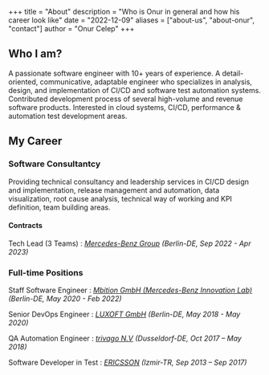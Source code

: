 +++
title = "About"
description = "Who is Onur in general and how his career look like"
date = "2022-12-09"
aliases = ["about-us", "about-onur", "contact"]
author = "Onur Celep"
+++


## Who I am?

A passionate software engineer with 10+ years of experience. A detail-oriented, communicative, adaptable engineer who specializes in analysis, design, and implementation of CI/CD and software test automation systems. Contributed development process of several high-volume and revenue software products. Interested in cloud systems, CI/CD, performance & automation test development areas.

## My Career

### Software Consultantcy

Providing technical consultancy and leadership services in CI/CD design and implementation, release management and
automation, data visualization, root cause analysis, technical way of working and KPI definition, team building areas.

#### Contracts

Tech Lead (3 Teams)
: _[Mercedes-Benz Group](https://group.mercedes-benz.com/en/) (Berlin-DE, Sep 2022 - Apr 2023)_

### Full-time Positions
Staff Software Engineer
: _[Mbition GmbH (Mercedes-Benz Innovation Lab)](https://mbition.io/) (Berlin-DE, May 2020 - Feb 2022)_

Senior DevOps Engineer
: _[LUXOFT GmbH](https://www.luxoft.com/) (Berlin-DE, May 2018 - May 2020)_

QA Automation Engineer
: _[trivago N.V](https://www.trivago.com/) (Dusseldorf-DE, Oct 2017 – May 2018)_

Software Developer in Test
: _[ERICSSON](https://www.ericsson.com/en) (Izmir-TR, Sep 2013 – Sep 2017)_
